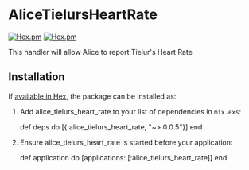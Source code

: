 # AliceTielursHeartRate

[![Hex.pm](https://img.shields.io/hexpm/v/alice_tielurs_heart_rate.svg)](https://hex.pm/packages/alice_tielurs_heart_rate)
[![Hex.pm](https://img.shields.io/hexpm/dt/alice_tielurs_heart_rate.svg)](https://hex.pm/packages/alice_tielurs_heart_rate)

This handler will allow Alice to report Tielur's Heart Rate

## Installation

If [available in Hex](https://hex.pm/packages/alice_tielurs_heart_rate), the package can be installed as:

  1. Add alice_tielurs_heart_rate to your list of dependencies in `mix.exs`:

        def deps do
          [{:alice_tielurs_heart_rate, "~> 0.0.5"}]
        end

  2. Ensure alice_tielurs_heart_rate is started before your application:

        def application do
          [applications: [:alice_tielurs_heart_rate]]
        end

